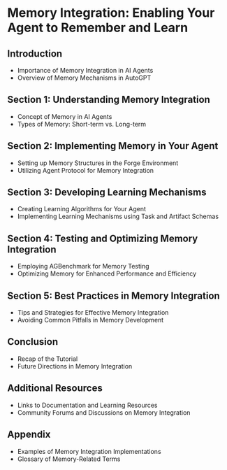 # Memory Integration: Enabling Your Agent to Remember and Learn

## Introduction
- Importance of Memory Integration in AI Agents
- Overview of Memory Mechanisms in AutoGPT

## Section 1: Understanding Memory Integration
- Concept of Memory in AI Agents
- Types of Memory: Short-term vs. Long-term

## Section 2: Implementing Memory in Your Agent
- Setting up Memory Structures in the Forge Environment
- Utilizing Agent Protocol for Memory Integration

## Section 3: Developing Learning Mechanisms
- Creating Learning Algorithms for Your Agent
- Implementing Learning Mechanisms using Task and Artifact Schemas

## Section 4: Testing and Optimizing Memory Integration
- Employing AGBenchmark for Memory Testing
- Optimizing Memory for Enhanced Performance and Efficiency

## Section 5: Best Practices in Memory Integration
- Tips and Strategies for Effective Memory Integration
- Avoiding Common Pitfalls in Memory Development

## Conclusion
- Recap of the Tutorial
- Future Directions in Memory Integration

## Additional Resources
- Links to Documentation and Learning Resources
- Community Forums and Discussions on Memory Integration

## Appendix
- Examples of Memory Integration Implementations
- Glossary of Memory-Related Terms
